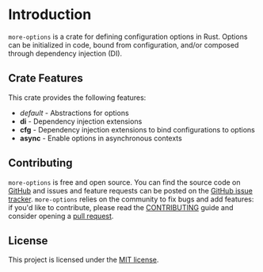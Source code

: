 # Introduction

`more-options` is a crate for defining configuration options in Rust. Options can be initialized in code, bound from configuration, and/or composed through dependency injection (DI).

## Crate Features

This crate provides the following features:

- _default_ - Abstractions for options
- **di** - Dependency injection extensions
- **cfg** - Dependency injection extensions to bind configurations to options
- **async** - Enable options in asynchronous contexts

## Contributing

`more-options` is free and open source. You can find the source code on [GitHub](https://github.com/commonsensesoftware/more-rs-options)
and issues and feature requests can be posted on the [GitHub issue tracker](https://github.com/commonsensesoftware/more-rs-options/issues).
`more-options` relies on the community to fix bugs and add features: if you'd like to contribute, please read the
[CONTRIBUTING](https://github.com/commonsensesoftware/more-rs-options/blob/main/CONTRIBUTING.md) guide and consider opening
a [pull request](https://github.com/commonsensesoftware/more-rs-options/pulls).

## License

This project is licensed under the [MIT license].

[MIT license]: https://github.com/commonsensesoftware/more-rs-options/blob/main/LICENSE